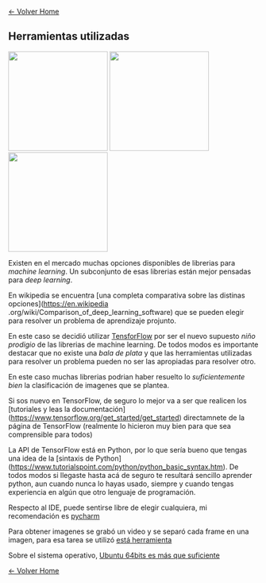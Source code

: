 [<- Volver Home](../README.md)  

## Herramientas utilizadas


<img src="http://blog.desdelinux.net/wp-content/uploads/2016/04/ubuntu.png" height="200">
<img src="https://i.ytimg.com/vi/oZikw5k_2FM/maxresdefault.jpg" height="200">
<img src="https://upload.wikimedia.org/wikipedia/commons/thumb/a/a1/PyCharm_Logo.svg/1000px-PyCharm_Logo.svg.png" height="200">


Existen en el mercado muchas opciones disponibles de librerias para *machine learning*.
Un subconjunto de esas librerias están mejor pensadas para *deep learning*.

En wikipedia se encuentra [una completa comparativa sobre las distinas opciones](https://en.wikipedia
.org/wiki/Comparison_of_deep_learning_software) que se pueden elegir para resolver un problema de aprendizaje projunto.

En este caso se decidió utilizar [TensforFlow](https://www.tensorflow.org/) por ser el nuevo supuesto *niño prodigio*
de las librerias de machine learning.
De todos modos es importante destacar que no existe una *bala de plata* y que las herramientas utilizadas para resolver
un problema pueden no ser las apropiadas para resolver otro.

En este caso muchas librerias podrian haber resuelto lo *suficientemente bien* la clasificación de imagenes que se
plantea.

Si sos nuevo en TensorFlow, de seguro lo mejor va a ser que realicen los [tutoriales y leas la documentación]
(https://www.tensorflow.org/get_started/get_started) directamnete de la página de TensorFlow (realmente lo hicieron
muy bien para que sea comprensible para todos)

La API de TensorFlow está en Python, por lo que sería bueno que tengas una idea de la [sintaxis de Python]
(https://www.tutorialspoint.com/python/python_basic_syntax.htm). De todos modos si llegaste hasta acá de seguro te
resultará sencillo aprender python, aun cuando nunca lo hayas usado, siempre y cuando tengas experiencia en algún que
otro lenguaje de programación.

Respecto al IDE, puede sentirse libre de elegir cualquiera, mi recomendación es [pycharm](https://www.jetbrains.com/pycharm/)

Para obtener imagenes se grabó un video y se separó cada frame en una imagen, para esa tarea se utilizó [está
herramienta](https://www.dvdvideosoft.com/es/products/dvd/Free-Video-to-JPG-Converter.htm)

Sobre el sistema operativo, [Ubuntu 64bits es más que suficiente](https://www.ubuntu.com/download/desktop)


[<- Volver Home](../README.md)
